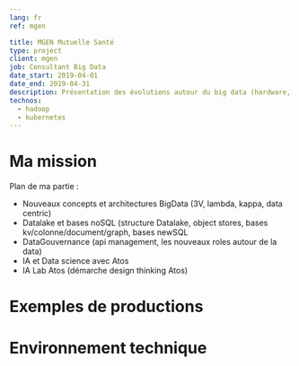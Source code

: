 ```yaml
---
lang: fr
ref: mgen

title: MGEN Mutuelle Santé
type: project
client: mgen
job: Consultant Big Data 
date_start: 2019-04-01
date_end: 2019-04-31
description: Présentation des évolutions autour du big data (hardware, software, organisation, …).
technos:
  - hadoop
  - kubernetes
---
```

# Ma mission
Plan de ma partie :
- Nouveaux concepts et architectures BigData (3V, lambda, kappa, data centric)
- Datalake et bases noSQL (structure Datalake, object stores, bases kv/colonne/document/graph, bases newSQL
- DataGouvernance (api management, les nouveaux roles autour de la data)
- IA et Data science avec Atos
- IA Lab Atos (démarche design thinking Atos)

# Exemples de productions

# Environnement technique